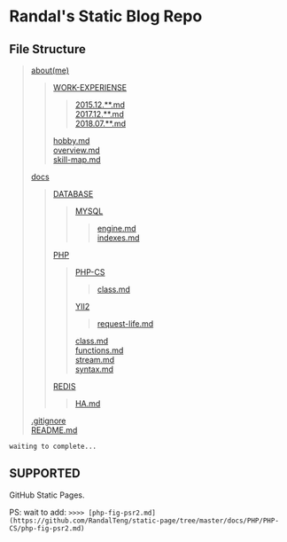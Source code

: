 # Randal's Static Blog Repo

## File Structure

> [about(me)](https://github.com/RandalTeng/static-page/tree/master/about)
>> [WORK-EXPERIENSE](https://github.com/RandalTeng/static-page/tree/master/about/WORK-EXPERIENSE)
>>> [2015.12.\*\*.md](https://github.com/RandalTeng/static-page/tree/master/about/WORK-EXPERIENSE/2015.12%20%E4%B8%8A%E6%B5%B7%E9%A2%86%E7%BE%8E%E8%BD%AF%E4%BB%B6%E7%A7%91%E6%8A%80%E6%9C%89%E9%99%90%E5%85%AC%E5%8F%B8.md)  
>>> [2017.12.\*\*.md](https://github.com/RandalTeng/static-page/tree/master/about/WORK-EXPERIENSE/2017.12%20%E4%B8%8A%E6%B5%B7%E9%9F%A9%E5%88%9B%E7%BD%91%E7%BB%9C%E7%A7%91%E6%8A%80%E6%9C%89%E9%99%90%E5%85%AC%E5%8F%B8.md)  
>>> [2018.07.\*\*.md](https://github.com/RandalTeng/static-page/tree/master/about/WORK-EXPERIENSE/2018.07%20%E8%B4%A2%E7%89%9B(%E4%B8%8A%E6%B5%B7)%E7%BD%91%E7%BB%9C%E7%A7%91%E6%8A%80%E6%9C%89%E9%99%90%E5%85%AC%E5%8F%B8(%E8%B0%83%E5%B2%97).md)
>>
>> [hobby.md](https://github.com/RandalTeng/static-page/tree/master/about/hobby.md)  
>> [overview.md](https://github.com/RandalTeng/static-page/tree/master/about/overview.md)  
>> [skill-map.md](https://github.com/RandalTeng/static-page/tree/master/about/skill-map.md)
>
> [docs](https://github.com/RandalTeng/static-page/tree/master/docs)  
>> [DATABASE](https://github.com/RandalTeng/static-page/tree/master/docs/DATABASE)  
>>> [MYSQL](https://github.com/RandalTeng/static-page/tree/master/docs/DATABASE/MYSQL)  
>>>> [engine.md](https://github.com/RandalTeng/static-page/tree/master/docs/DATABASE/MYSQL/engine.md)  
>>>> [indexes.md](https://github.com/RandalTeng/static-page/tree/master/docs/DATABASE/MYSQL/indexes.md)
>>
>> [PHP](https://github.com/RandalTeng/static-page/tree/master/docs/PHP)  
>>> [PHP-CS](https://github.com/RandalTeng/static-page/tree/master/docs/PHP/PHP-CS)  
>>>> [class.md](https://github.com/RandalTeng/static-page/tree/master/docs/PHP/PHP-CS/class.md)  
>>>
>>> [YII2](https://github.com/RandalTeng/static-page/tree/master/docs/PHP/YII2)
>>>> [request-life.md](https://github.com/RandalTeng/static-page/tree/master/docs/PHP/YII2/request-life.md)
>>>
>>> [class.md](https://github.com/RandalTeng/static-page/tree/master/docs/PHP/class.md)  
>>> [functions.md](https://github.com/RandalTeng/static-page/tree/master/docs/PHP/functions.md)  
>>> [stream.md](https://github.com/RandalTeng/static-page/tree/master/docs/PHP/stream.md)  
>>> [syntax.md](https://github.com/RandalTeng/static-page/tree/master/docs/PHP/syntax.md)
>>
>> [REDIS](https://github.com/RandalTeng/static-page/tree/master/docs/REDIS)
>>> [HA.md](https://github.com/RandalTeng/static-page/tree/master/docs/REDIS/HA.md)
>
> [.gitignore](https://github.com/RandalTeng/static-page/tree/master/.gitignore)  
> [README.md](https://github.com/RandalTeng/static-page/tree/master/README.md)

`waiting to complete...`

## SUPPORTED

GitHub Static Pages.

PS:
wait to add:
`>>>> [php-fig-psr2.md](https://github.com/RandalTeng/static-page/tree/master/docs/PHP/PHP-CS/php-fig-psr2.md)`